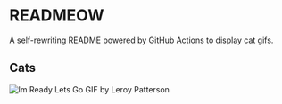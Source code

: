 # READMEOW

A self-rewriting README powered by GitHub Actions to display cat gifs.

## Cats

![Im Ready Lets Go GIF by Leroy Patterson](https://media3.giphy.com/media/CjmvTCZf2U3p09Cn0h/200.gif?cid=9acd02da6izv4yy19311sh3kfu4j2zqra0s43upt7wauomhz&ep=v1_gifs_search&rid=200.gif&ct=g)
